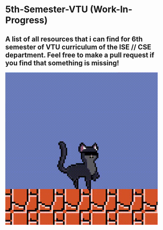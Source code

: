 # 5th-Semester-VTU (Work-In-Progress)

## A list of all resources that i can find for 6th semester of VTU curriculum of the ISE // CSE department. Feel free to make a pull request if you find that something is missing!


![](cat.gif)
